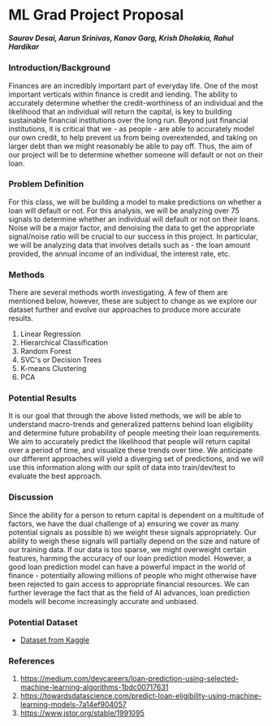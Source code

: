 # ML Grad Project Proposal
##### Saurav Desai, Aarun Srinivas, Kanav Garg, Krish Dholakia, Rahul Hardikar


### Introduction/Background

Finances are an incredibly important part of everyday life. One of the most important verticals within finance is credit and lending. The ability to accurately determine whether the credit-worthiness of an individual and the likelihood that an individual will return the capital, is key to building sustainable financial institutions over the long run. Beyond just financial institutions, it is critical that we - as people - are able to accurately model our own credit, to help prevent us from being overextended, and taking on larger debt than we might reasonably be able to pay off. Thus, the aim of our project will be to determine whether someone will default or not on their loan.

### Problem Definition

For this class, we will be building a model to make predictions on whether a loan will default or not. For this analysis, we will be analyzing over 75 signals to determine whether an individual will default or not on their loans. Noise will be a major factor, and denoising the data to get the appropriate signal/noise ratio will be crucial to our success in this project. In particular, we will be analyzing data that involves details such as - the loan amount provided, the annual income of an individual, the interest rate, etc.

### Methods

There are several methods worth investigating. A few of them are mentioned below, however, these are subject to change as we explore our dataset further and evolve our approaches to produce more accurate results. 

1. Linear Regression
2. Hierarchical Classification
3. Random Forest
4. SVC's or Decision Trees
5. K-means Clustering
6. PCA

### Potential Results

It is our goal that through the above listed methods, we will be able to understand macro-trends and generalized patterns behind loan eligibility and determine future probability of people meeting their loan requirements. We aim to accurately predict the likelihood that people will return capital over a period of time, and visualize these trends over time. We anticipate our different approaches will yield a diverging set of predictions, and we will use this information along with our split of data into train/dev/test to evaluate the best approach. 

### Discussion

Since the ability for a person to return capital is dependent on a multitude of factors, we have the dual challenge of a) ensuring we cover as many potential signals as possible b) we weight these signals appropriately. Our ability to weigh these signals will partially depend on the size and nature of our training data. If our data is too sparse, we might overweight certain features, harming the accuracy of our loan prediction model. However, a good loan prediction model can have a powerful impact in the world of finance - potentially allowing millions of people who might otherwise have been rejected to gain access to appropriate financial resources. We can further leverage the fact that as the field of AI advances, loan prediction models will become increasingly accurate and unbiased. 


### Potential Dataset
- [Dataset from Kaggle](https://www.kaggle.com/wordsforthewise/lending-club)

### References

1. https://medium.com/devcareers/loan-prediction-using-selected-machine-learning-algorithms-1bdc00717631
2. https://towardsdatascience.com/predict-loan-eligibility-using-machine-learning-models-7a14ef904057
3. https://www.jstor.org/stable/1991095






